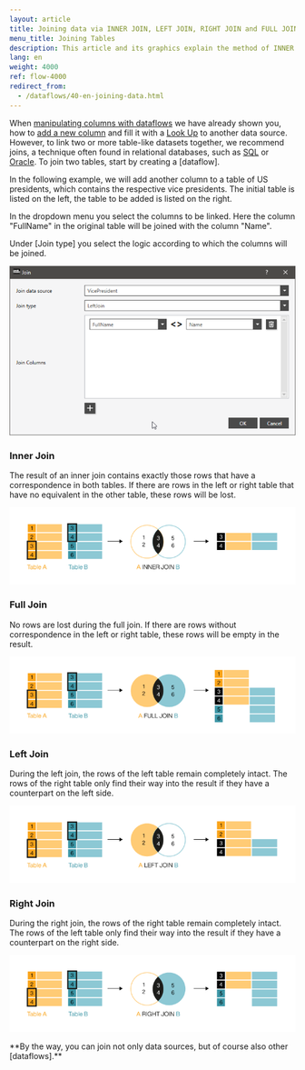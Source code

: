 ```yaml
---
layout: article
title: Joining data via INNER JOIN, LEFT JOIN, RIGHT JOIN and FULL JOIN
menu_title: Joining Tables
description: This article and its graphics explain the method of INNER JOIN, LEFT JOIN, RIGHT JOIN and FULL JOIN between two tables applied to the SQL functionality.
lang: en
weight: 4000
ref: flow-4000
redirect_from:
  - /dataflows/40-en-joining-data.html
---
```

When [manipulating columns with dataflows](/dataflows/en-adding-deleting-changing-columns.html) we have already shown you, how to [add a new column](/dataflows/en-changing-data-content.html) and fill it with a [Look Up](https://help.peakboard.com/dataflows/en-adding-deleting-changing-columns.html#:~:text=Add%20Lookup%20Column%20-%20Add%20a%20new%20column%20with%20references%20to%20another%20data%20source) to another data source. 
However, to link two or more table-like datasets together, we recommend joins, a technique often found in relational databases, such as [SQL](/data_sources/en-ms-sql-server.html) or [Oracle](/data_sources/en-oracle.html). To join two tables, start by creating a [dataflow].

In the following example, we will add another column to a table of US presidents, which contains the respective vice presidents. 
The initial table is listed on the left, the table to be added is listed on the right.

In the dropdown menu you select the columns to be linked. 
Here the column "FullName" in the original table will be joined with the column "Name". 

Under [Join type] you select the logic according to which the columns will be joined. 

![Join Data](/assets/images/dataflows/dataflows-join01.png)

### Inner Join
The result of an inner join contains exactly those rows that have a correspondence in both tables. 
If there are rows in the left or right table that have no equivalent in the other table, these rows will be lost.

![Dataflow SQL Inner Join](/assets/images/dataflows/peakboard-helpsite_inner-join.png)

### Full Join
No rows are lost during the full join. 
If there are rows without correspondence in the left or right table, these rows will be empty in the result.

![Dataflow SQL Full Join](/assets/images/dataflows/peakboard-helpsite_full-join.png)

### Left Join
During the left join, the rows of the left table remain completely intact. 
The rows of the right table only find their way into the result if they have a counterpart on the left side.

![Dataflow SQL Left Join](/assets/images/dataflows/peakboard-helpsite_left-join.png)

### Right Join
During the right join, the rows of the right table remain completely intact. 
The rows of the left table only find their way into the result if they have a counterpart on the right side.

![Dataflow SQL Right Join](/assets/images/dataflows/peakboard-helpsite_right-join.png)


<div class="box-tip" markdown="1">
**By the way, you can join not only data sources, but of course also other [dataflows].**
</div>

